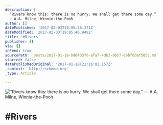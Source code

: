 ```yaml
---
description: |-
  “Rivers know this: there is no hurry. We shall get there some day.” 
  ― A.A. Milne, Winnie-the-Pooh
author: []
datePublished: '2017-02-03T19:05:56.371Z'
dateModified: '2017-02-03T19:05:46.949Z'
title: '#Rivers'
publisher: {}
via: {}
inFeed: true
sourcePath: _posts/2017-01-18-bd64337d-afa7-4db3-9b57-6bbf6daf505c.md
starred: false
datePublishedOriginal: '2017-01-18T22:16:02.157Z'
_context: 'http://schema.org'
_type: Article

---
```

![“Rivers know this: there is no hurry. We shall get there some day.” 
― A.A. Milne, Winnie-the-Pooh](https://the-grid-user-content.s3-us-west-2.amazonaws.com/a43de23f-8743-458a-9ce2-eec2b2c07369.jpg)

# \#Rivers